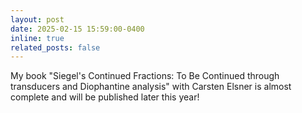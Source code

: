 ```yaml
---
layout: post
date: 2025-02-15 15:59:00-0400
inline: true
related_posts: false
---
```


My book "Siegel's Continued Fractions: To Be Continued through transducers and Diophantine analysis" with Carsten Elsner is almost complete and will be published later this year!
